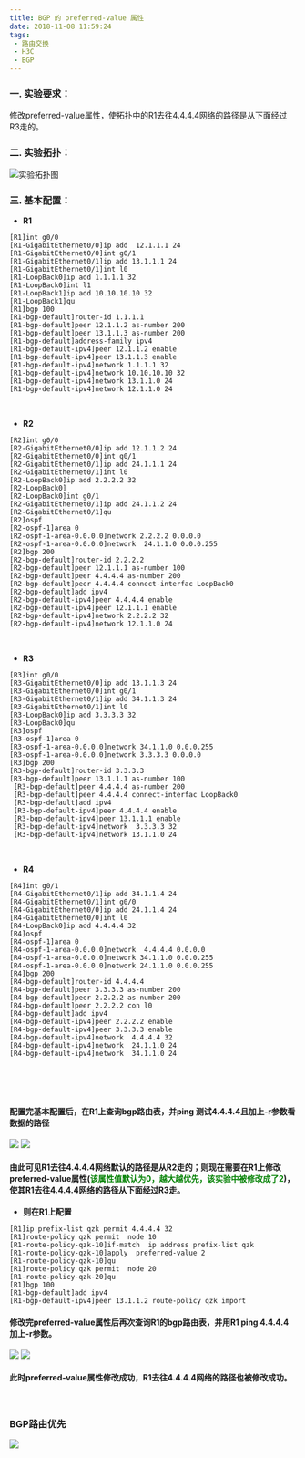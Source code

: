 ```yaml
---
title: BGP 的 preferred-value 属性
date: 2018-11-08 11:59:24
tags: 
 - 路由交换
 - H3C
 - BGP
---
```


### 一.	实验要求：

修改preferred-value属性，使拓扑中的R1去往4.4.4.4网络的路径是从下面经过R3走的。

### 二.	实验拓扑：

![实验拓扑图](/images/router_1_01.jpg)

<!--more-->

### 三.	基本配置：

 - **R1**

```
[R1]int g0/0
[R1-GigabitEthernet0/0]ip add  12.1.1.1 24
[R1-GigabitEthernet0/0]int g0/1
[R1-GigabitEthernet0/1]ip add 13.1.1.1 24
[R1-GigabitEthernet0/1]int l0
[R1-LoopBack0]ip add 1.1.1.1 32
[R1-LoopBack0]int l1
[R1-LoopBack1]ip add 10.10.10.10 32
[R1-LoopBack1]qu
[R1]bgp 100
[R1-bgp-default]router-id 1.1.1.1
[R1-bgp-default]peer 12.1.1.2 as-number 200
[R1-bgp-default]peer 13.1.1.3 as-number 200
[R1-bgp-default]address-family ipv4
[R1-bgp-default-ipv4]peer 12.1.1.2 enable 
[R1-bgp-default-ipv4]peer 13.1.1.3 enable
[R1-bgp-default-ipv4]network 1.1.1.1 32
[R1-bgp-default-ipv4]network 10.10.10.10 32
[R1-bgp-default-ipv4]network 13.1.1.0 24
[R1-bgp-default-ipv4]network 12.1.1.0 24
```

</br>

 - **R2**

```
[R2]int g0/0
[R2-GigabitEthernet0/0]ip add 12.1.1.2 24
[R2-GigabitEthernet0/0]int g0/1
[R2-GigabitEthernet0/1]ip add 24.1.1.1 24
[R2-GigabitEthernet0/1]int l0
[R2-LoopBack0]ip add 2.2.2.2 32
[R2-LoopBack0]
[R2-LoopBack0]int g0/1
[R2-GigabitEthernet0/1]ip add 24.1.1.2 24
[R2-GigabitEthernet0/1]qu
[R2]ospf
[R2-ospf-1]area 0
[R2-ospf-1-area-0.0.0.0]network 2.2.2.2 0.0.0.0
[R2-ospf-1-area-0.0.0.0]network  24.1.1.0 0.0.0.255
[R2]bgp 200
[R2-bgp-default]router-id 2.2.2.2
[R2-bgp-default]peer 12.1.1.1 as-number 100
[R2-bgp-default]peer 4.4.4.4 as-number 200
[R2-bgp-default]peer 4.4.4.4 connect-interfac LoopBack0
[R2-bgp-default]add ipv4
[R2-bgp-default-ipv4]peer 4.4.4.4 enable 
[R2-bgp-default-ipv4]peer 12.1.1.1 enable
[R2-bgp-default-ipv4]network 2.2.2.2 32
[R2-bgp-default-ipv4]network 12.1.1.0 24
```

</br>

 - **R3**

```
[R3]int g0/0
[R3-GigabitEthernet0/0]ip add 13.1.1.3 24
[R3-GigabitEthernet0/0]int g0/1
[R3-GigabitEthernet0/1]ip add 34.1.1.3 24
[R3-GigabitEthernet0/1]int l0
[R3-LoopBack0]ip add 3.3.3.3 32
[R3-LoopBack0]qu
[R3]ospf 
[R3-ospf-1]area 0
[R3-ospf-1-area-0.0.0.0]network 34.1.1.0 0.0.0.255
[R3-ospf-1-area-0.0.0.0]network 3.3.3.3 0.0.0.0
[R3]bgp 200
[R3-bgp-default]router-id 3.3.3.3
[R3-bgp-default]peer 13.1.1.1 as-number 100
 [R3-bgp-default]peer 4.4.4.4 as-number 200
 [R3-bgp-default]peer 4.4.4.4 connect-interfac LoopBack0
 [R3-bgp-default]add ipv4
 [R3-bgp-default-ipv4]peer 4.4.4.4 enable 
 [R3-bgp-default-ipv4]peer 13.1.1.1 enable
 [R3-bgp-default-ipv4]network  3.3.3.3 32
 [R3-bgp-default-ipv4]network 13.1.1.0 24
```

</br>

 - **R4**

```
[R4]int g0/1
[R4-GigabitEthernet0/1]ip add 34.1.1.4 24
[R4-GigabitEthernet0/1]int g0/0
[R4-GigabitEthernet0/0]ip add 24.1.1.4 24
[R4-GigabitEthernet0/0]int l0
[R4-LoopBack0]ip add 4.4.4.4 32
[R4]ospf
[R4-ospf-1]area 0
[R4-ospf-1-area-0.0.0.0]network  4.4.4.4 0.0.0.0
[R4-ospf-1-area-0.0.0.0]network 34.1.1.0 0.0.0.255
[R4-ospf-1-area-0.0.0.0]network 24.1.1.0 0.0.0.255
[R4]bgp 200
[R4-bgp-default]router-id 4.4.4.4
[R4-bgp-default]peer 3.3.3.3 as-number 200
[R4-bgp-default]peer 2.2.2.2 as-number 200
[R4-bgp-default]peer 2.2.2.2 con l0
[R4-bgp-default]add ipv4
[R4-bgp-default-ipv4]peer 2.2.2.2 enable 
[R4-bgp-default-ipv4]peer 3.3.3.3 enable 
[R4-bgp-default-ipv4]network  4.4.4.4 32
[R4-bgp-default-ipv4]network  24.1.1.0 24
[R4-bgp-default-ipv4]network  34.1.1.0 24
```
</br></br></br>

#### 配置完基本配置后，在R1上查询bgp路由表，并ping 测试4.4.4.4且加上-r参数看数据的路径
![](/images/router_1_02.jpg)
![](/images/router_1_03.jpg)

#### 由此可见R1去往4.4.4.4网络默认的路径是从R2走的；则现在需要在R1上修改preferred-value属性(<font color="green">该属性值默认为0，越大越优先，该实验中被修改成了2</font>)，使其R1去往4.4.4.4网络的路径从下面经过R3走。

 - **则在R1上配置**

```
[R1]ip prefix-list qzk permit 4.4.4.4 32
[R1]route-policy qzk permit  node 10
[R1-route-policy-qzk-10]if-match  ip address prefix-list qzk
[R1-route-policy-qzk-10]apply  preferred-value 2
[R1-route-policy-qzk-10]qu
[R1]route-policy qzk permit  node 20
[R1-route-policy-qzk-20]qu
[R1]bgp 100
[R1-bgp-default]add ipv4
[R1-bgp-default-ipv4]peer 13.1.1.2 route-policy qzk import
```

#### 修改完preferred-value属性后再次查询R1的bgp路由表，并用R1 ping 4.4.4.4 加上-r参数。

![](/images/router_1_04.jpg)
![](/images/router_1_05.jpg)

#### 此时preferred-value属性修改成功，R1去往4.4.4.4网络的路径也被修改成功。

</br>

### BGP路由优先

![](/images/router_1_06.jpg)